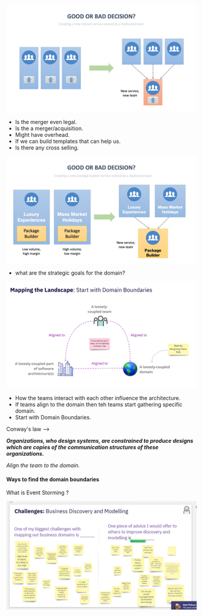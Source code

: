 ![Event Hub](image/notification-service.jpg)

* Is the merger even legal.
* Is the a merger/acquisition.
* Might have overhead.
* If we can build templates that can help us.
* Is there any cross selling.

![Event Hub](image/package-builder.jpg)

* what are the strategic goals for the domain?

![Event Hub](image/%5BSEP%202022%5D%20SingleStone%20-%20Strategic%20DDD%20-%201.12.jpg)

* How the teams interact with each other influence the architecture.
* If teams align to the domain then teh teams start gathering specific domain.
* Start with Domain Boundaries.

Conway's law -->

***Organizations, who design systems, are constrained to produce designs which are copies of the communication structures of these organizations.***


*Align the team to the domain.*

#### Ways to find the domain boundaries

What is Event Storming ?

![Event Hub](image/Domain_Boundaries.JPG)
